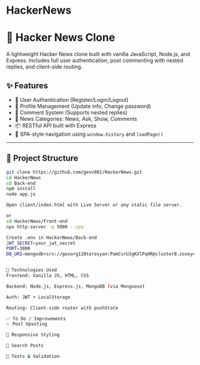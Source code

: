 # HackerNews

# 📰 Hacker News Clone

A lightweight Hacker News clone built with vanilla JavaScript, Node.js, and Express. Includes full user authentication, post commenting with nested replies, and client-side routing.

## ✨ Features

- 🔐 User Authentication (Register/Login/Logout)
- 👤 Profile Management (Update info, Change password)
- 💬 Comment System (Supports nested replies)
- 📰 News Categories: News, Ask, Show, Comments
- 📦 RESTful API built with Express
- 🧭 SPA-style navigation using `window.history` and `loadPage()`

---

## 📁 Project Structure

```bash
git clone https://github.com/gevv001/HackerNews.git
cd HackerNews
cd Back-end
npm install
node app.js

Open client/index.html with Live Server or any static file server.

or 
cd HackerNews/Front-end
npx http-server -p 5000 --spa

Create .env in HackerNews/Back-end
JWT_SECRET=your_jwt_secret
PORT=3000
DB_URI=mongodb+srv://gevorg120torosyan:PamCvrUJgKXlPqHR@cluster0.zoxeyex.mongodb.net/?retryWrites=true&w=majority&appName=Cluster0


🔧 Technologies Used
Frontend: Vanilla JS, HTML, CSS

Backend: Node.js, Express.js, MongoDB (via Mongoose)

Auth: JWT + LocalStorage

Routing: Client-side router with pushState

✅ To Do / Improvements
✨ Post Upvoting

📱 Responsive Styling

🔎 Search Posts

🧪 Tests & Validation

